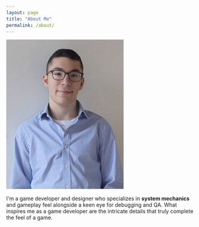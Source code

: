 ```yaml
---
layout: page
title: "About Me"
permalink: /about/
---
```


![Picture 1](/assets/IMG_20220727_152934_2.jpg)

I'm a game developer and designer who specializes in **system mechanics** and gameplay feel alongside a keen eye for debugging and QA.
What inspires me as a game developer are the intricate details that truly complete the feel of a game. 
